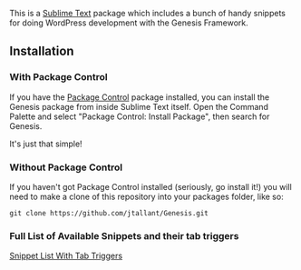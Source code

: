 This is a [Sublime Text][sublime] package which includes a bunch of handy snippets for doing WordPress development with the Genesis Framework.

## Installation ##

### With Package Control ###

If you have the [Package Control][package_control] package installed, you can install the Genesis package from inside Sublime Text itself. Open the Command Palette and select "Package Control: Install Package", then search for Genesis.

It's just that simple!

### Without Package Control ###

If you haven't got Package Control installed (seriously, go install it!) you will need to make a clone of this repository into your packages folder, like so:

    git clone https://github.com/jtallant/Genesis.git

### Full List of Available Snippets and their tab triggers ###

[Snippet List With Tab Triggers][snippet_list]

[sublime]: http://www.sublimetext.com/
[package_control]: http://wbond.net/sublime_packages/package_control
[snippet_list]: http://justintallant.com/genesis-sublime-text-2-snippets



